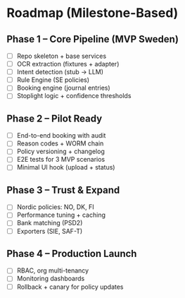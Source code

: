 # Roadmap (Milestone-Based)

## Phase 1 – Core Pipeline (MVP Sweden)
- [ ] Repo skeleton + base services
- [ ] OCR extraction (fixtures + adapter)
- [ ] Intent detection (stub → LLM)
- [ ] Rule Engine (SE policies)
- [ ] Booking engine (journal entries)
- [ ] Stoplight logic + confidence thresholds

## Phase 2 – Pilot Ready
- [ ] End-to-end booking with audit
- [ ] Reason codes + WORM chain
- [ ] Policy versioning + changelog
- [ ] E2E tests for 3 MVP scenarios
- [ ] Minimal UI hook (upload + status)

## Phase 3 – Trust & Expand
- [ ] Nordic policies: NO, DK, FI
- [ ] Performance tuning + caching
- [ ] Bank matching (PSD2)
- [ ] Exporters (SIE, SAF-T)

## Phase 4 – Production Launch
- [ ] RBAC, org multi-tenancy
- [ ] Monitoring dashboards
- [ ] Rollback + canary for policy updates
